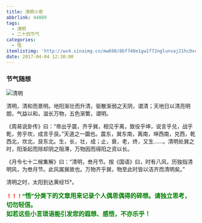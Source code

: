 ```yaml
---
title: 清明小思
abbrlink: 44889
tags:
  - 清明
  - 二十四节气
categories:
  - 悟
itemlistimg: 'http://wx4.sinaimg.cn/mw690/8bf740e1gw1f72nglunvaj21hc0xcqej.jpg'
date: 2017-04-04 12:30:00
---
```

### 节气随想

![清明](http://wx4.sinaimg.cn/mw690/8bf740e1gw1f72nglunvaj21hc0xcqej.jpg)

清明，清和而景明。地阳渐壮而升清，驱散渐弱之天阴，谓清；天地日以清亮明朗，气益以和，滋长万物，五色渐繁，谓明。  

《周易说卦传》曰：“帝出乎震，齐乎巽，相见乎离，致役乎坤，说言乎兑，战乎乾，劳乎坎，成言乎艮。”天道之一圜也。震东，巽东南，离南，坤西南，兑西，乾西北，坎北，艮东北。生，长，壮，成；止，衰，老，终，又生……。清明处巽之时，阳渐起而除却阴之阻滞，万物因而得阳之资以长。  

《月令七十二候集解》曰：“清明，叁月节。按《国语》曰，时有八风，历独指清明风，为叁月节。此风属巽故也。万物齐乎巽，物至此时皆以洁齐而清明矣。”  

清明之时，太阳到达黄经15°。  


**<font color=red>！！！</font><font color=green face=微软雅黑 size=3>“悟”分类下的文章用来记录个人偶思偶得的碎想。请独立思考，切勿轻信。  
如若这些小言琐语能引发您的遐想、感悟，不亦乐乎！</font>**